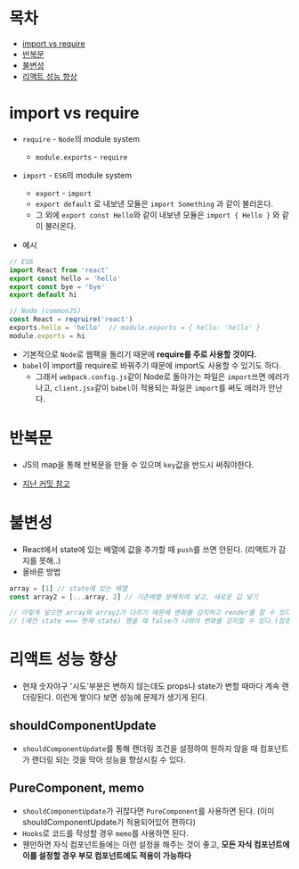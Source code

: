 # 목차

* [import vs require](#import-vs-require)
* [반복문](#반복문)
* [불변성](#불변성)
* [리액트 성능 향상](#리액트-성능-향상)

# import vs require

* `require` - `Node`의 module system
  * `module.exports` - `require`
* `import` - `ES6`의 module system
  * `export` - `import`
  * `export default` 로 내보낸 모듈은 `import Something` 과 같이 불러온다.
  * 그 외에 `export const Hello`와 같이 내보낸 모듈은 `import { Hello }` 와 같이 불러온다.

* 예시

```javascript
// ES6
import React from 'react'
export const hello = 'hello'
export const bye = 'bye'
export default hi

// Node (commonJS)
const React = reqruire('react')
exports.hello = 'hello'  // module.exports = { hello: 'hello' }
module.exports = hi
```

* 기본적으로 `Node`로 웹팩을 돌리기 때문에 **require를 주로 사용할 것이다.**
* `babel`이 import를 require로 바꿔주기 때문에 import도 사용할 수 있기도 하다.
  * 그래서 `webpack.config.js`같이 Node로 돌아가는 파일은 `import`쓰면 에러가 나고, `client.jsx`같이 `babel`이 적용되는 파일은 `import`를 써도 에러가 안난다.

# 반복문

* JS의 map을 통해 반복문을 만들 수 있으며 `key`값을 반드시 써줘야한다.

* [지난 커밋 참고](https://github.com/EHwooKim/study/commit/90cbb9f0b41005f41292f91a4788623fcd73e93a)


# 불변성

* React에서 state에 있는 배열에 값을 추가할 때 `push`를 쓰면 안된다. (리액트가 감지를 못해..)
* 올바른 방법

```javascript
array = [1] // state에 있는 배열
const array2 = [...array, 2] // 기존배열 분해하여 넣고, 새로운 값 넣기 

// 이렇게 넣으면 array와 array2가 다르기 때문에 변화를 감지하고 render를 할 수 있다.
// (예전 state === 현재 state) 했을 때 false가 나와야 변화를 감지할 수 있다.(참조가 바뀌어야한다.)
```

# 리액트 성능 향상 

* 현재 숫자야구 '시도'부분은 변하지 않는데도 props나 state가 변할 때마다 계속 랜더링된다. 이런게 쌓이다 보면 성능에 문제가 생기게 된다.

## shouldComponentUpdate

* `shouldComponentUpdate`를 통해 랜더링 조건을 설정하여 원하지 않을 때 컴포넌트가 랜더링 되는 것을 막아 성능을 향상시킬 수 있다.

## PureComponent, memo

* `shouldComponentUpdate`가 귀찮다면 `PureComponent`를 사용하면 된다. (이미 shouldComponentUpdate가 적용되어있어 편하다)
* `Hooks`로 코드를 작성할 경우 `memo`를 사용하면 된다.
* 웬만하면 자식 컴포넌트들에는 이런 설정을 해주는 것이 좋고, **모든 자식 컴포넌트에 이를 설정할 경우 부모 컴포넌트에도 적용이 가능하다**

